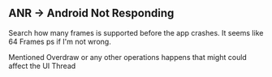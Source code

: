 ## ANR -> Android Not Responding  
Search how many frames is supported before the app crashes. It seems like 64 Frames ps if I'm not wrong. 

Mentioned Overdraw or any other operations happens that might could affect the UI Thread

